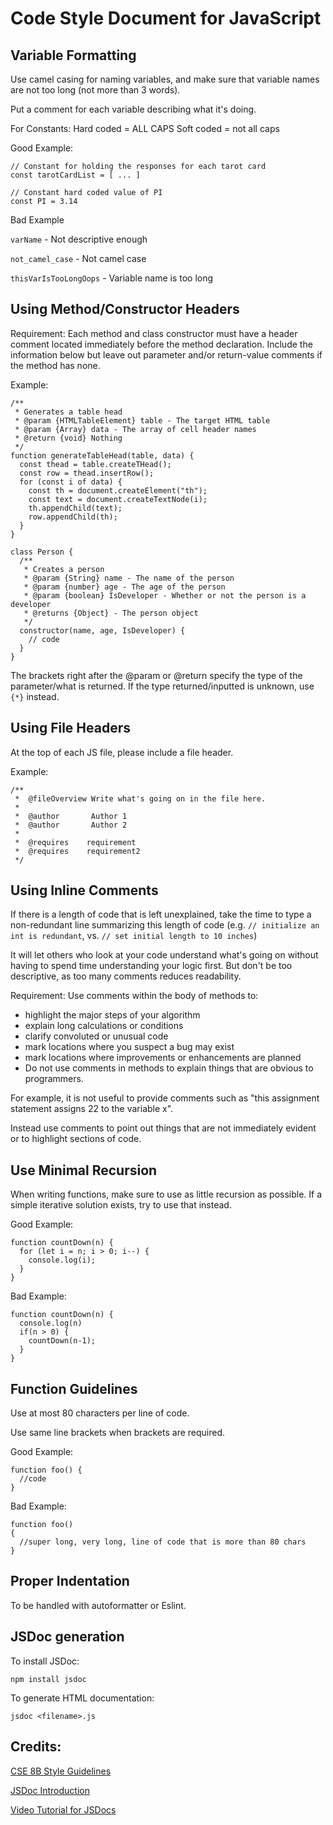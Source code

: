 # Code Style Document for JavaScript

## Variable Formatting

Use camel casing for naming variables, and make sure that variable names are not too long (not more than 3 words).

Put a comment for each variable describing what it's doing.

For Constants:
Hard coded = ALL CAPS
Soft coded = not all caps

Good Example: 

```
// Constant for holding the responses for each tarot card
const tarotCardList = [ ... ]
```

```
// Constant hard coded value of PI
const PI = 3.14
```

Bad Example

```varName``` - Not descriptive enough

```not_camel_case``` - Not camel case

```thisVarIsTooLongOops``` - Variable name is too long

## Using Method/Constructor Headers

Requirement: Each method and class constructor must have a header comment located immediately before the method declaration. 
Include the information below but leave out parameter and/or return-value comments if the method has none.

Example:

```
/**
 * Generates a table head
 * @param {HTMLTableElement} table - The target HTML table
 * @param {Array} data - The array of cell header names
 * @return {void} Nothing
 */
function generateTableHead(table, data) {
  const thead = table.createTHead();
  const row = thead.insertRow();
  for (const i of data) {
    const th = document.createElement("th");
    const text = document.createTextNode(i);
    th.appendChild(text);
    row.appendChild(th);
  }
}
```

```
class Person {
  /**
   * Creates a person 
   * @param {String} name - The name of the person
   * @param {number} age - The age of the person
   * @param {boolean} IsDeveloper - Whether or not the person is a developer
   * @returns {Object} - The person object
   */
  constructor(name, age, IsDeveloper) {
    // code
  }
}
```


The brackets right after the @param or @return specify the type of the parameter/what is returned. 
If the type returned/inputted is unknown, use ```{*}``` instead.

## Using File Headers

At the top of each JS file, please include a file header. 

Example:

```
/** 
 *  @fileOverview Write what's going on in the file here.
 *
 *  @author       Author 1
 *  @author       Author 2
 *
 *  @requires    requirement
 *  @requires    requirement2
 */
 ```

## Using Inline Comments

If there is a length of code that is left unexplained, take the time to type a non-redundant line summarizing this length of code 
(e.g. ```// initialize an int is redundant```, vs. ```// set initial length to 10 inches```)

It will let others who look at your code understand what's going on without having to spend time understanding your logic first.
But don't be too descriptive, as too many comments reduces readability.

Requirement: Use comments within the body of methods to:

* highlight the major steps of your algorithm
* explain long calculations or conditions
* clarify convoluted or unusual code
* mark locations where you suspect a bug may exist
* mark locations where improvements or enhancements are planned
* Do not use comments in methods to explain things that are obvious to programmers. 

For example, it is not useful to provide comments such as "this assignment statement assigns 22 to the variable x". 

Instead use comments to point out things that are not immediately evident or to highlight sections of code.

## Use Minimal Recursion

When writing functions, make sure to use as little recursion as possible. 
If a simple iterative solution exists, try to use that instead.

Good Example: 
```
function countDown(n) {
  for (let i = n; i > 0; i--) {
    console.log(i);
  }
}
```

Bad Example:

```
function countDown(n) {
  console.log(n)
  if(n > 0) {
    countDown(n-1);
  }
}
```

## Function Guidelines

Use at most 80 characters per line of code.

Use same line brackets when brackets are required.

Good Example:
```
function foo() {
  //code
}
```

Bad Example:
```
function foo()
{
  //super long, very long, line of code that is more than 80 chars
}
```

## Proper Indentation

To be handled with autoformatter or Eslint.

## JSDoc generation

To install JSDoc:

```npm install jsdoc```

To generate HTML documentation:

```jsdoc <filename>.js```

## Credits:

[CSE 8B Style Guidelines](https://cseweb.ucsd.edu/classes/fa20/cse8B-a/styleguide.html)

[JSDoc Introduction](https://www.valentinog.com/blog/jsdoc/)

[Video Tutorial for JSDocs](https://www.youtube.com/watch?v=Nqv6UkTROak)
